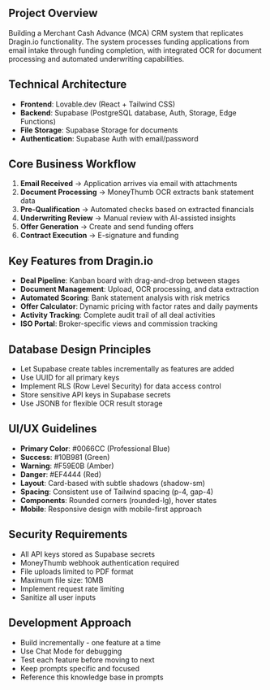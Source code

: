 ## Project Overview
Building a Merchant Cash Advance (MCA) CRM system that replicates Dragin.io functionality. The system processes funding applications from email intake through funding completion, with integrated OCR for document processing and automated underwriting capabilities.

## Technical Architecture
- **Frontend**: Lovable.dev (React + Tailwind CSS)
- **Backend**: Supabase (PostgreSQL database, Auth, Storage, Edge Functions)
- **File Storage**: Supabase Storage for documents
- **Authentication**: Supabase Auth with email/password

## Core Business Workflow
1. **Email Received** → Application arrives via email with attachments
2. **Document Processing** → MoneyThumb OCR extracts bank statement data
3. **Pre-Qualification** → Automated checks based on extracted financials
4. **Underwriting Review** → Manual review with AI-assisted insights
5. **Offer Generation** → Create and send funding offers
6. **Contract Execution** → E-signature and funding

## Key Features from Dragin.io
- **Deal Pipeline**: Kanban board with drag-and-drop between stages
- **Document Management**: Upload, OCR processing, and data extraction
- **Automated Scoring**: Bank statement analysis with risk metrics
- **Offer Calculator**: Dynamic pricing with factor rates and daily payments
- **Activity Tracking**: Complete audit trail of all deal activities
- **ISO Portal**: Broker-specific views and commission tracking


## Database Design Principles
- Let Supabase create tables incrementally as features are added
- Use UUID for all primary keys
- Implement RLS (Row Level Security) for data access control
- Store sensitive API keys in Supabase secrets
- Use JSONB for flexible OCR result storage

## UI/UX Guidelines
- **Primary Color**: #0066CC (Professional Blue)
- **Success**: #10B981 (Green) 
- **Warning**: #F59E0B (Amber)
- **Danger**: #EF4444 (Red)
- **Layout**: Card-based with subtle shadows (shadow-sm)
- **Spacing**: Consistent use of Tailwind spacing (p-4, gap-4)
- **Components**: Rounded corners (rounded-lg), hover states
- **Mobile**: Responsive design with mobile-first approach

## Security Requirements
- All API keys stored as Supabase secrets
- MoneyThumb webhook authentication required
- File uploads limited to PDF format
- Maximum file size: 10MB
- Implement request rate limiting
- Sanitize all user inputs

## Development Approach
- Build incrementally - one feature at a time
- Use Chat Mode for debugging
- Test each feature before moving to next
- Keep prompts specific and focused
- Reference this knowledge base in prompts